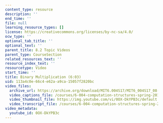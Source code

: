 ```yaml
---
content_type: resource
description: ''
end_time: ''
file: null
learning_resource_types: []
license: https://creativecommons.org/licenses/by-nc-sa/4.0/
ocw_type: ''
optional_tab_title: ''
optional_text: ''
parent_title: 8.2 Topic Videos
parent_type: CourseSection
related_resources_text: ''
resource_index_text: ''
resourcetype: Video
start_time: ''
title: Binary Multiplication (6:03)
uid: 113a4c0e-66c4-e62a-a9ca-15057f2820bc
video_files:
  archive_url: https://archive.org/download/MIT6.004S17/MIT6_004S17_08-02-04_300k.mp4
  video_captions_file: /courses/6-004-computation-structures-spring-2017/5ec50eb61d8c5495adbb1df83943b11e_0OX-DkYPB3c.vtt
  video_thumbnail_file: https://img.youtube.com/vi/0OX-DkYPB3c/default.jpg
  video_transcript_file: /courses/6-004-computation-structures-spring-2017/64af6ea8321c953fe0c6d0c90fcb61ad_0OX-DkYPB3c.pdf
video_metadata:
  youtube_id: 0OX-DkYPB3c
---
```


